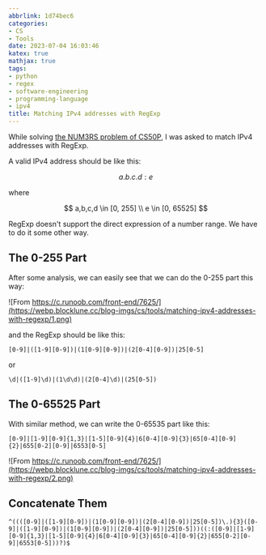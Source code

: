 ```yaml
---
abbrlink: 1d74bec6
categories:
- CS
- Tools
date: 2023-07-04 16:03:46
katex: true
mathjax: true
tags:
- python
- regex
- software-engineering
- programming-language
- ipv4
title: Matching IPv4 addresses with RegExp
---
```


While solving [the NUM3RS problem of CS50P](https://cs50.harvard.edu/python/2022/psets/7/numb3rs/), I was asked to match IPv4 addresses with RegExp.

<!--more-->

A valid IPv4 address should be like this:

$$
a.b.c.d:e
$$

where

$$
a,b,c,d \in [0, 255]
\\
e \in [0, 65525]
$$

RegExp doesn't support the direct expression of a number range. We have to do it some other way.

## The 0-255 Part

After some analysis, we can easily see that we can do the 0-255 part this way:

![From https://c.runoob.com/front-end/7625/](https://webp.blocklune.cc/blog-imgs/cs/tools/matching-ipv4-addresses-with-regexp/1.png)

and the RegExp should be like this:

```text
[0-9]|([1-9][0-9])|(1[0-9][0-9])|(2[0-4][0-9])|25[0-5]
```

or

```text
\d|([1-9]\d)|(1\d\d)|(2[0-4]\d)|(25[0-5])
```

## The 0-65525 Part

With similar method, we can write the 0-65535 part like this:

```text
[0-9]|[1-9][0-9]{1,3}|[1-5][0-9]{4}|6[0-4][0-9]{3}|65[0-4][0-9]{2}|655[0-2][0-9]|6553[0-5]
```

![From https://c.runoob.com/front-end/7625/](https://webp.blocklune.cc/blog-imgs/cs/tools/matching-ipv4-addresses-with-regexp/2.png)

## Concatenate Them

```text
^((([0-9]|([1-9][0-9])|(1[0-9][0-9])|(2[0-4][0-9])|25[0-5])\.){3}([0-9]|([1-9][0-9])|(1[0-9][0-9])|(2[0-4][0-9])|25[0-5]))((:([0-9]|[1-9][0-9]{1,3}|[1-5][0-9]{4}|6[0-4][0-9]{3}|65[0-4][0-9]{2}|655[0-2][0-9]|6553[0-5]))?)$
```
